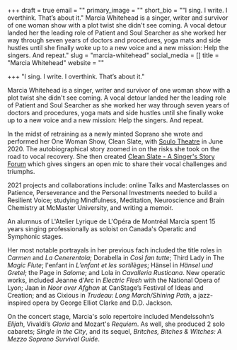 +++
draft = true
email = ""
primary_image = ""
short_bio = "\"I sing. I write. I overthink. That’s about it.\"  Marcia Whitehead is a singer, writer and survivor of one woman show with a plot twist she didn't see coming. A vocal detour landed her the leading role of Patient and Soul Searcher as she worked her way through seven years of doctors and procedures, yoga mats and side hustles until she finally woke up to a new voice and a new mission: Help the singers. And repeat."
slug = "marcia-whitehead"
social_media = []
title = "Marcia Whitehead"
website = ""

+++
"I sing. I write. I overthink. That’s about it." 

Marcia Whitehead is a singer, writer and survivor of one woman show with a plot twist she didn't see coming. A vocal detour landed her the leading role of Patient and Soul Searcher as she worked her way through seven years of doctors and procedures, yoga mats and side hustles until she finally woke up to a new voice and a new mission: Help the singers. And repeat.

In the midst of retraining as a newly minted Soprano she wrote and performed her One Woman Show, Clean Slate, with [Soulo Theatre](https://www.soulo.ca/soulo-theatre) in June 2020. The autobiographical story zoomed in on the risks she took on the road to vocal recovery. She then created [Clean Slate - A Singer's Story Forum](https://www.facebook.com/SingersStoryForum/?view_public_for=100776468397073) which gives singers an open mic to share their vocal challenges and triumphs. 

2021 projects and collaborations include: online Talks and Masterclasses on Patience, Perseverance and the Personal Investments needed to build a Resilient Voice; studying Mindfulness, Meditation, Neuroscience and Brain Chemistry at McMaster University, and writing a memoir.

An alumnus of L'Atelier Lyrique de L'Opéra de Montréal Marcia spent 15 years singing professionally as soloist on Canada's Operatic and Symphonic stages.

Her most notable portrayals in her previous fach included the title roles in _Carmen_ and _La Cenerentola_; Dorabella in _Così fan tutte_; Third Lady in The _Magic Flute_; l'enfant in _L’enfant et les sortilèges_; Hänsel in _Hänsel und Gretel_; the Page in _Salome_; and Lola in _Cavalleria Rusticana_. New operatic works, included Jeanne d'Arc in _Electric Flesh_ with the National Opera of Lyon; Jaan in _Noor over Afghan_ at CanStage’s Festival of Ideas and Creation; and as Cixious in _Trudeau: Long March/Shining Path_, a jazz-inspired opera by George Elliot Clarke and D.D. Jackson.

On the concert stage, Marcia's solo repertoire included Mendelssohn’s _Elijah_, Vivaldi’s _Gloria_ and Mozart's _Requiem_. As well, she produced 2 solo cabarets; _Single in the City_, and its sequel, _Britches, Bitches & Witches: A Mezzo Soprano Survival Guide_.